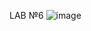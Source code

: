 LAB №6
![image](https://user-images.githubusercontent.com/91531933/158467246-9a46bff9-1173-466b-992c-e0af8937db67.png)
